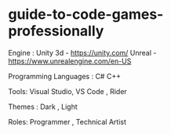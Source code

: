# guide-to-code-games-professionally

Engine : 
Unity 3d - https://unity.com/
Unreal - https://www.unrealengine.com/en-US

Programming Languages :
C#
C++

Tools:
Visual Studio, VS Code , Rider

Themes : 
Dark , Light

Roles: 
Programmer , Technical Artist 
